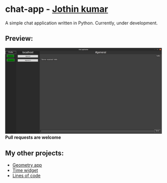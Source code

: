# chat-app - [Jothin kumar](https://jothin-kumar.github.io/)
A simple chat application written in Python. Currently, under development.
## Preview:
![chat-app](https://github.com/Jothin-kumar/chat-app/blob/main/img/screenshot.png?raw=true)
**Pull requests are welcome**
## My other projects:
 - [Geometry app](https://github.com/Jothin-kumar/Geometry-app)
 - [Time widget](https://github.com/Jothin-kumar/time-widget)
 - [Lines of code](https://github.com/Jothin-kumar/lines-of-code)

